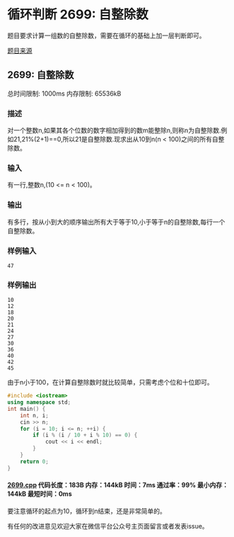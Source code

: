 # 循环判断 2699: 自整除数

题目要求计算一组数的自整除数，需要在循环的基础上加一层判断即可。

[题目来源](http://bailian.openjudge.cn/practice/2699/)

## 2699: 自整除数

总时间限制: 1000ms    内存限制: 65536kB

### 描述

对一个整数n,如果其各个位数的数字相加得到的数m能整除n,则称n为自整除数.例如21,21%(2+1)==0,所以21是自整除数.现求出从10到n(n < 100)之间的所有自整除数。

### 输入

有一行,整数n,(10 <= n < 100)。

### 输出

有多行，按从小到大的顺序输出所有大于等于10,小于等于n的自整除数,每行一个自整除数。

### 样例输入
```
47
```
### 样例输出
```
10
12
18
20
21
24
27
30
36
40
42
45
```
由于n小于100，在计算自整除数时就比较简单，只需考虑个位和十位即可。
```cpp
#include <iostream>
using namespace std;
int main() {
	int n, i;
	cin >> n;
	for (i = 10; i <= n; ++i) {
		if (i % (i / 10 + i % 10) == 0) {
			cout << i << endl;
		}
	}
	return 0;
}
```
#### [2699.cpp](/Code/2600-2699/2699.cpp) 代码长度：183B 内存：144kB 时间：7ms 通过率：99% 最小内存：144kB  最短时间：0ms

要注意循环的起点为10，循环到n结束，还是非常简单的。

有任何的改进意见欢迎大家在微信平台公众号主页面留言或者发表issue。

